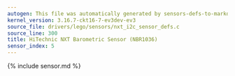 ```yaml
---
autogen: This file was automatically generated by sensors-defs-to-markdown.py
kernel_version: 3.16.7-ckt16-7-ev3dev-ev3
source_file: drivers/lego/sensors/nxt_i2c_sensor_defs.c
source_line: 300
title: HiTechnic NXT Barometric Sensor (NBR1036)
sensor_index: 5
---
```


{% include sensor.md %}
